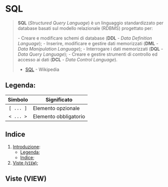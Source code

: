 # SQL

>**SQL** (_Structured Query Language_) è un linguaggio standardizzato per database basati sul modello relazionale (RDBMS) progettato per:
>
>    \- Creare e modificare schemi di database (**DDL** - _Data Definition Language_);
>    \- Inserire, modificare e gestire dati memorizzati (**DML** - _Data Manipulation Language_);
>    \- Interrogare i dati memorizzati (**DQL** - _Data Query Language_);
>    \- Creare e gestire strumenti di controllo ed accesso ai dati (**DCL** - _Data Control Language_).
> - [SQL](https://it.wikipedia.org/wiki/Structured_Query_Language) - Wikipedia

## Legenda:
| Simbolo   | Significato               |
| :-------: | ------------------------- |
| `[ ... ]` | Elemento opzionale        |
| `< ... >` | Elemento obbligatorio     |

## Indice
1. [Introduzione](#pl-sql):
    * [Legenda](#legenda);
    * [Indice](#indice);
1. [Viste (`VIEW`)](#viste-view);

## Viste (VIEW)

